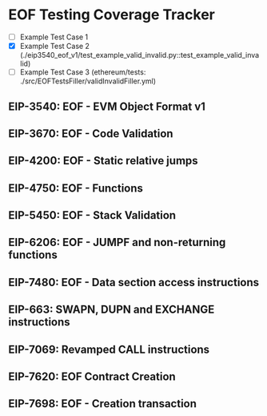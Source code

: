 # EOF Testing Coverage Tracker

- [ ] Example Test Case 1
- [x] Example Test Case 2 (./eip3540_eof_v1/test_example_valid_invalid.py::test_example_valid_invalid)
- [ ] Example Test Case 3 (ethereum/tests: ./src/EOFTestsFiller/validInvalidFiller.yml)

## EIP-3540: EOF - EVM Object Format v1

## EIP-3670: EOF - Code Validation

## EIP-4200: EOF - Static relative jumps

## EIP-4750: EOF - Functions

## EIP-5450: EOF - Stack Validation

## EIP-6206: EOF - JUMPF and non-returning functions

## EIP-7480: EOF - Data section access instructions

## EIP-663: SWAPN, DUPN and EXCHANGE instructions

## EIP-7069: Revamped CALL instructions

## EIP-7620: EOF Contract Creation

## EIP-7698: EOF - Creation transaction
